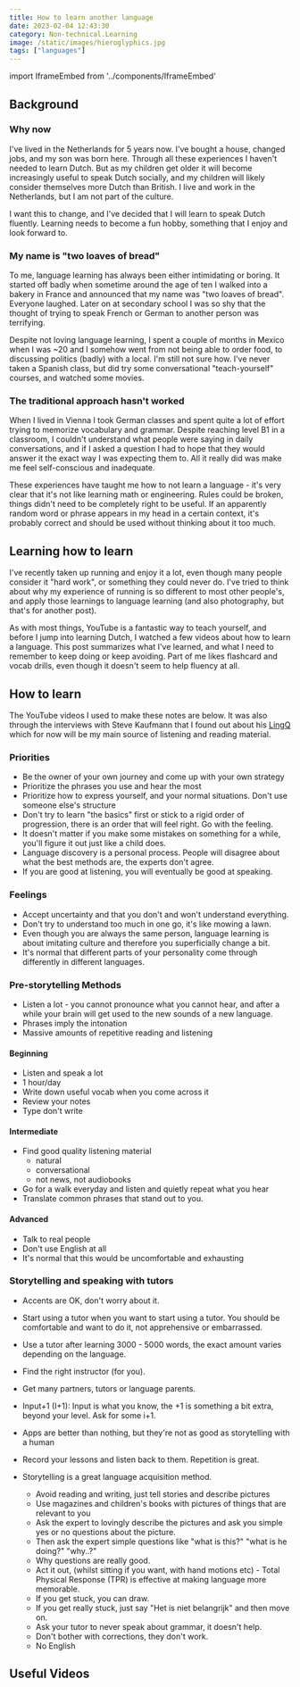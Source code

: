 ```yaml
---
title: How to learn another language
date: 2023-02-04 12:43:30
category: Non-technical.Learning
image: /static/images/hieroglyphics.jpg
tags: ["languages"]
---
```


import IframeEmbed from '../components/IframeEmbed'

<TOCInline toc={props.toc} exclude='Contents' toHeading={2} />

## Background

### Why now

I've lived in the Netherlands for 5 years now. I've bought a house, changed jobs, and my son was
born here. Through all these experiences I haven't needed to learn Dutch. But as my children get
older it will become increasingly useful to speak Dutch socially, and my children will likely
consider themselves more Dutch than British. I live and work in the Netherlands, but I am not part
of the culture.

I want this to change, and I've decided that I will learn to speak Dutch fluently. Learning needs to
become a fun hobby, something that I enjoy and look forward to.

### My name is "two loaves of bread"

To me, language learning has always been either intimidating or boring. It started off badly when
sometime around the age of ten I walked into a bakery in France and announced that my name was "two
loaves of bread". Everyone laughed. Later on at secondary school I was so shy that the thought of
trying to speak French or German to another person was terrifying.

Despite not loving language learning, I spent a couple of months in Mexico when I was ~20 and I
somehow went from not being able to order food, to discussing politics (badly) with
a local. I'm still not sure how. I've never taken a Spanish class, but did try some conversational
"teach-yourself" courses, and watched some movies.

### The traditional approach hasn't worked

When I lived in Vienna I took German classes and spent quite a lot of effort trying to memorize
vocabulary and grammar. Despite reaching level B1 in a classroom, I couldn't understand what people
were saying in daily conversations, and if I asked a question I had to hope that they would answer
it the exact way I was expecting them to. All it really did was make me feel self-conscious and
inadequate.

These experiences have taught me how to not learn a language - it's very clear that it's not like
learning math or engineering. Rules could be broken, things didn't need to be completely right to be
useful. If an apparently random word or phrase appears in my head in a certain context, it's probably
correct and should be used without thinking about it too much.

## Learning how to learn

I've recently taken up running and enjoy it a lot, even though many people consider it "hard work",
or something they could never do. I've tried to think about why my experience of running is so
different to most other people's, and apply those learnings to language learning (and also
photography, but that's for another post).

As with most things, YouTube is a fantastic way to teach yourself, and before I jump into learning
Dutch, I watched a few videos about how to learn a language. This post summarizes what I've learned,
and what I need to remember to keep doing or keep avoiding. Part of me likes flashcard and vocab
drills, even though it doesn't seem to help fluency at all.

## How to learn

The YouTube videos I used to make these notes are below. It was also through the interviews with
Steve Kaufmann that I found out about his [LingQ](https://www.lingq.com/en/) which for now will be
my main source of listening and reading material.

### Priorities

- Be the owner of your own journey and come up with your own strategy
- Prioritize the phrases you use and hear the most
- Prioritize how to express yourself, and your normal situations. Don't use someone else's structure
- Don't try to learn "the basics" first or stick to a rigid order of progression, there is an order
  that will feel right. Go with the feeling.
- It doesn't matter if you make some mistakes on something for a while, you'll figure it out just
  like a child does.
- Language discovery is a personal process. People will disagree about what the best methods are,
  the experts don't agree.
- If you are good at listening, you will eventually be good at speaking.

### Feelings

- Accept uncertainty and that you don't and won't understand everything.
- Don't try to understand too much in one go, it's like mowing a lawn.
- Even though you are always the same person, language learning is about imitating culture and
  therefore you superficially change a bit.
- It's normal that different parts of your personality come through differently in different
  languages.

### Pre-storytelling Methods

- Listen a lot - you cannot pronounce what you cannot hear, and after a while your brain will get
  used to the new sounds of a new language.
- Phrases imply the intonation
- Massive amounts of repetitive reading and listening

#### Beginning

- Listen and speak a lot
- 1 hour/day
- Write down useful vocab when you come across it
- Review your notes
- Type don't write

#### Intermediate

- Find good quality listening material
  - natural
  - conversational
  - not news, not audiobooks
- Go for a walk everyday and listen and quietly repeat what you hear
- Translate common phrases that stand out to you.

#### Advanced

- Talk to real people
- Don't use English at all
- It's normal that this would be uncomfortable and exhausting

### Storytelling and speaking with tutors

- Accents are OK, don't worry about it.
- Start using a tutor when you want to start using a tutor. You should be comfortable and want to do
  it, not apprehensive or embarrassed.
- Use a tutor after learning 3000 - 5000 words, the exact amount varies depending on the language.
- Find the right instructor (for you).
- Get many partners, tutors or language parents.
- Input+1 (I+1): Input is what you know, the +1 is something a bit extra, beyond your level. Ask for
  some i+1.
- Apps are better than nothing, but they're not as good as storytelling with a human
- Record your lessons and listen back to them. Repetition is great.

- Storytelling is a great language acquisition method.
  - Avoid reading and writing, just tell stories and describe pictures
  - Use magazines and children's books with pictures of things that are relevant to you
  - Ask the expert to lovingly describe the pictures and ask you simple yes or no questions about
    the picture.
  - Then ask the expert simple questions like "what is this?" "what is he doing?" "why..?"
  - Why questions are really good.
  - Act it out, (whilst sitting if you want, with hand motions etc) - Total Physical Response (TPR)
    is effective at making language more memorable.
  - If you get stuck, you can draw.
  - If you get really stuck, just say "Het is niet belangrijk" and then move on.
  - Ask your tutor to never speak about grammar, it doesn't help.
  - Don't bother with corrections, they don't work.
  - No English

## Useful Videos

<IframeEmbed type='youtube' src='https://youtube.com/embed/illApgaLgGA' />
<IframeEmbed type='youtube' src='https://youtube.com/embed/qYsHLUAlH_8' />
<IframeEmbed type='youtube' src='https://youtube.com/embed/3i1lNJPY-4Q' />
<IframeEmbed type='youtube' src='https://youtube.com/embed/zw4WAXw5j4g' />
